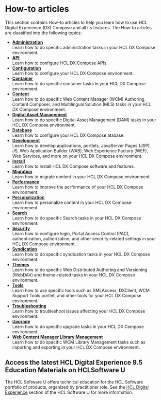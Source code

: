 # How-to articles

This section contains How-to articles to help you learn how to use HCL Digital Experience (DX) Compose and all its features. The How-to articles are classified into the following topics:

- **[Administration](./administration/index.md)**  
Learn how to do specific administration tasks in your HCL DX Compose environment.
- **[API](./api/index.md)**  
Learn how to configure HCL DX Compose APIs.
- **[Configuration](./configuration/index.md)**  
Learn how to configure your HCL DX Compose environment.
- **[Container](./container/index.md)**  
Learn how to do specific container tasks in your HCL DX Compose environment.
- **[Content](./content/index.md)**  
Learn how to do specific Web Content Manager (WCM) Authoring, Content Composer, and Multilingual Solution (MLS) tasks in your HCL DX Compose environment.
- **[Digital Asset Management](./dam/index.md)**  
Learn how to do specific Digital Asset Management (DAM) tasks in your HCL DX Compose environment.
- **[Database](./database/index.md)**  
Learn how to configure your HCL DX Compose atabase.
- **[Development](./development/index.md)**  
Learn how to develop applications, portlets, JavaServer Pages (JSP), JS, Web Application Builder (WAB), Web Experience Factory (WEF), Web Services, and more on your HCL DX Compose environment.
- **[Install](./install/index.md)**  
Learn how to install HCL DX Compose software and features.
- **[Migration](./migration/index.md)**  
Learn how to migrate content in your HCL DX Compose environment.
- **[Performance](./performance/index.md)**  
Learn how to improve the performance of your HCL DX Compose environment.
- **[Personalization](./personalization/index.md)**  
Learn how to personalize content in your HCL DX Compose environment.
- **[Search](./search/index.md)**  
Learn how to do specific Search tasks in your HCL DX Compose environment.
- **[Security](./security/index.md)**  
Learn how to configure login, Portal Access Control (PAC), authentication, authorization, and other security-related settings in your HCL DX Compose environment.
- **[Syndication](./syndication/index.md)**  
Learn how to do specific syndication tasks in your HCL DX Compose environment.
- **[Themes](./themes/index.md)**  
Learn how to do specific Web Distributed Authoring and Versioning (WebDAV) and theme-related tasks in your HCL DX Compose environment.
- **[Tools](./tools/index.md)**  
Learn how to use specific tools such as XMLAccess, DXClient, WCM Support Tools portlet, and other tools for your HCL DX Compose environment.
- **[Troubleshooting](./troubleshooting/index.md)**  
Learn how to troubleshoot issues affecting your HCL DX Compose environment.
- **[Upgrade](./upgrade/index.md)**  
Learn how to do specific upgrade tasks in your HCL DX Compose environment.
- **[Web Content Manager Library Management](./wcmlibrarymanagement/index.md)**  
Learn how to do specific WCM Library Management tasks such as importing and exporting in your HCL DX Compose environment.

## Access the latest HCL Digital Experience 9.5 Education Materials on HCLSoftware U

The HCL Software U offers technical education for the HCL Software portfolio of products, organized by practitioner role. See the [HCL Digital Experience](https://hclsoftwareu.hcltechsw.com/) section of the HCL Software U for more information.
